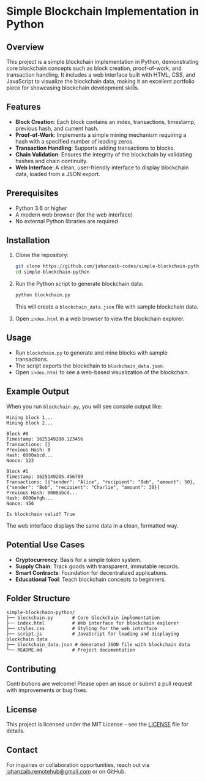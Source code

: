 # Simple Blockchain Implementation in Python

## Overview
This project is a simple blockchain implementation in Python, demonstrating core blockchain concepts such as block creation, proof-of-work, and transaction handling. It includes a web interface built with HTML, CSS, and JavaScript to visualize the blockchain data, making it an excellent portfolio piece for showcasing blockchain development skills.

## Features
- **Block Creation**: Each block contains an index, transactions, timestamp, previous hash, and current hash.
- **Proof-of-Work**: Implements a simple mining mechanism requiring a hash with a specified number of leading zeros.
- **Transaction Handling**: Supports adding transactions to blocks.
- **Chain Validation**: Ensures the integrity of the blockchain by validating hashes and chain continuity.
- **Web Interface**: A clean, user-friendly interface to display blockchain data, loaded from a JSON export.

## Prerequisites
- Python 3.6 or higher
- A modern web browser (for the web interface)
- No external Python libraries are required

## Installation
1. Clone the repository:
   ```bash
   git clone https://github.com/jahanzaib-codes/simple-blockchain-python.git
   cd simple-blockchain-python
   ```
2. Run the Python script to generate blockchain data:
   ```bash
   python blockchain.py
   ```
   This will create a `blockchain_data.json` file with sample blockchain data.

3. Open `index.html` in a web browser to view the blockchain explorer.

## Usage
- Run `blockchain.py` to generate and mine blocks with sample transactions.
- The script exports the blockchain to `blockchain_data.json`.
- Open `index.html` to see a web-based visualization of the blockchain.

## Example Output
When you run `blockchain.py`, you will see console output like:
```
Mining block 1...
Mining block 2...

Block #0
Timestamp: 1625149200.123456
Transactions: []
Previous Hash: 0
Hash: 0000abcd...
Nonce: 123

Block #1
Timestamp: 1625149205.456789
Transactions: [{"sender": "Alice", "recipient": "Bob", "amount": 50}, {"sender": "Bob", "recipient": "Charlie", "amount": 30}]
Previous Hash: 0000abcd...
Hash: 0000efgh...
Nonce: 456

Is blockchain valid? True
```

The web interface displays the same data in a clean, formatted way.

## Potential Use Cases
- **Cryptocurrency**: Basis for a simple token system.
- **Supply Chain**: Track goods with transparent, immutable records.
- **Smart Contracts**: Foundation for decentralized applications.
- **Educational Tool**: Teach blockchain concepts to beginners.

## Folder Structure
```
simple-blockchain-python/
├── blockchain.py       # Core blockchain implementation
├── index.html          # Web interface for blockchain explorer
├── styles.css          # Styling for the web interface
├── script.js           # JavaScript for loading and displaying blockchain data
├── blockchain_data.json # Generated JSON file with blockchain data
└── README.md           # Project documentation
```

## Contributing
Contributions are welcome! Please open an issue or submit a pull request with improvements or bug fixes.

## License
This project is licensed under the MIT License - see the [LICENSE](LICENSE) file for details.

## Contact
For inquiries or collaboration opportunities, reach out via jahanzaib.remotehub@gmail.com or on GitHub.
